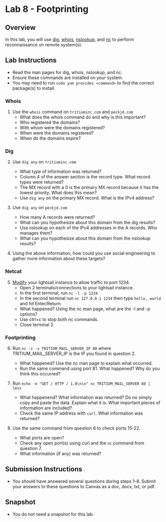 # Lab 8 -  Footprinting

## Overview
In this lab, you will use [dig](https://linux.die.net/man/1/dig), [whois](https://linux.die.net/man/1/whois), [nslookup](https://linux.die.net/man/1/nslookup), and [nc](https://linux.die.net/man/1/nc) to perform reconnaissance on remote system(s).

## Lab Instructions

- Read the man pages for dig, whois, nslookup, and nc. 
- Ensure these commands are installed on your system.
- You may need to run `sudo yum provides <command>` to find the correct package(s) to install. 

### Whois

1. Use the `whois` command on `tritiuminc.com` and `peckjd.com`
    - What does the whois command do and why is this important?
    - Who registered the domains?
    - With whom were the domains registered?
    - When were the domains registered?
    - When do the domains expire?

### Dig

2. Use `dig any` on `tritiuminc.com`
    - What type of information was returned?
    - Column 4 of the answer section is the record type. What record types were returned?
    - The MX record with a 0 is the primary MX record because it has the lowest priority. What does this mean?
    - Use `dig any` on the primary MX record. What is the IPv4 address?

3. Use `dig any` on `peckjd.com`
    - How many A records were returned?
    - What can you hypothesize about this domain from the dig results? 
    - Use nslookup on each of the IPv4 addresses in the A records. Who manages them?
    - What can you hypothesize about this domain from the nslookup results?

4. Using the above information, how could you use social engineering to gather more information about these targets?

### Netcat

5. [Modify](https://lightsail.aws.amazon.com/ls/docs/en_us/articles/amazon-lightsail-editing-firewall-rules) your lightsail instance to allow traffic to port 1234. 
    - Open 2 terminals/connections to your lightsail instance. 
    - In the first terminal, run `nc -l -p 1234`
    - In the second terminal run `nc 127.0.0.1 1234` then type `hello, world` and hit Enter/Return
    - What happened? Using the nc man page, what are the -l and -p options?
    - Use ctrl+c to stop both nc commands. 
    - Close terminal 2. 

### Footprinting

6. Run `nc -z -v TRITIUM_MAIL_SERVER_IP 80` where TRITIUM_MAIL_SERVER_IP is the IP you found in question 2.
    - What happened? Use the nc man page to explain what occurred.
    - Run the same command using port 81. What happened? Why do you think this occurred?

7. Run `echo -e "GET / HTTP / 1.0\n\n" nc TRITIUM_MAIL_SERVER 80 | less`
    - What happenend? What information was returned? Do no simply copy and paste the data. Explain what it is. What important pieces of information are included?
    - Check the same IP address with `curl`. What information was returned?

8. Use the same command from question 6 to check ports 15-22. 
    - What ports are open? 
    - Check any open port(s) using curl and the `nc` command from question 7. 
    - What information (if any) was returned?

## Submission Instructions

- You should have answered several questions during steps 1-8. Submit your answers to these questions to Canvas as a doc, docx, txt, or pdf. 

## Snapshot

- You do not need a snapshot for this lab.
